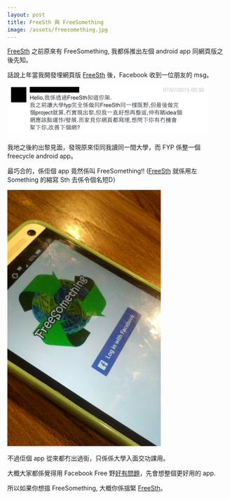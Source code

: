 ```yaml
---
layout: post
title: FreeSth 與 FreeSomething
image: /assets/freesomething.jpg
---
```


[FreeSth](http://www.freesth.com) 之前原來有 FreeSomething, 我都係推出左個 android app 同網頁版之後先知。

話說上年當我開發埋網頁版 [FreeSth](http://www.freesth.com) 後，Facebook 收到一位朋友的 msg。

![alt text](/assets/freesomething-fb.png "FreeSomething 手機app")

我地之後約出黎見面，發現原來佢同我讀同一間大學，而 FYP 係整一個 freecycle android app。

最巧合的，係佢個 app 竟然係叫 FreeSomething!! ([FreeSth](http://www.freesth.com) 就係用左 Something 的縮寫 Sth 去係令個名短D）

<img src="/assets/freesomething.jpg" alt="FreeSomething Android 手機app" style="max-width: 350px;"/>

不過佢個 app 從來都冇出過街，只係係大學入面交功課用。

大概大家都係覺得用 Facebook Free 野[好有問題](http://www.freesth.com/faq.html)，先會想整個更好用的 app.

所以如果你想搵 FreeSomething, 大概你係搵緊 [FreeSth](http://www.freesth.com/app.html)。

